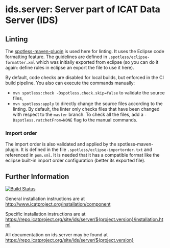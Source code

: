 # ids.server: Server part of ICAT Data Server (IDS)

## Linting
The [spotless-maven-plugin](https://mvnrepository.com/artifact/com.diffplug.spotless/spotless-maven-plugin) is used here for linting. It uses the Eclipse code formatting feature. The guidelines are defined in `.spotless/eclipse-formatter.xml` which was initially exported from eclipse (so you can do it again: define rules in eclipse an export the file to use it here).

By default, code checks are disabled for local builds, but enforced in the CI build pipeline.
You also can execute the commands manually:
* `mvn spotless:check -Dspotless.check.skip=false` to validate the source files,
* `mvn spotless:apply` to directly change the source files according to the linting.
By default, the linter only checks files that have been changed with respect to the `master` branch. To check all the files, add a `-Dspotless.ratchetFrom=NONE` flag to the manual commands.

### Import order
The import order is also validated and applied by the spotless-maven-plugin. It is defined in the file `.spotless/eclipse-importorder.txt` and referenced in `pom.xml`. It is needed that it has a compatible format like the eclipse built-in import order configuration (better its exported file).

## Further Information
[![Build Status](https://github.com/icatproject/ids.server/workflows/CI%20Build/badge.svg?branch=master)](https://github.com/icatproject/ids.server/actions?query=workflow%3A%22CI+Build%22)

General installation instructions are at http://www.icatproject.org/installation/component

Specific installation instructions are
at https://repo.icatproject.org/site/ids/server/${project.version}/installation.html

All documentation on ids.server may be found at https://repo.icatproject.org/site/ids/server/${project.version}
